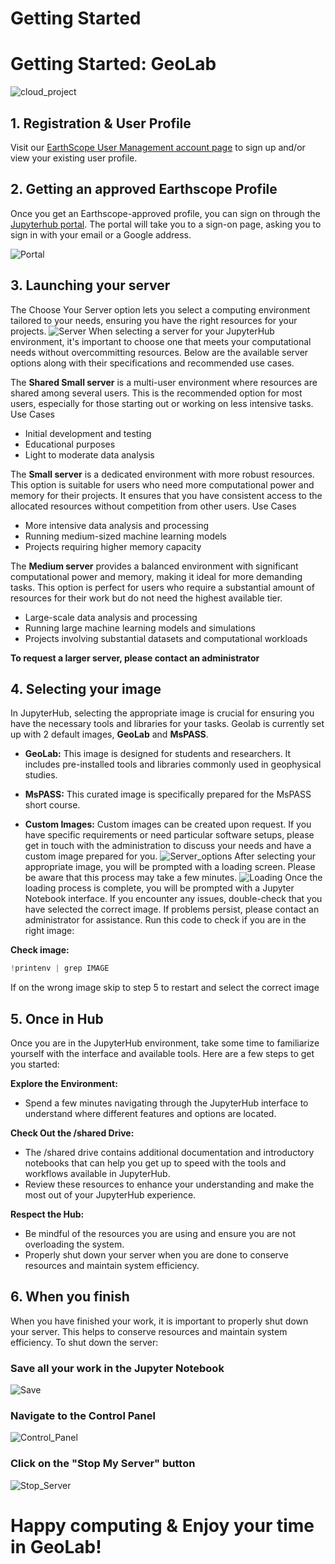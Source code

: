 # Getting Started

# Getting Started: GeoLab
![cloud_project](img/cloud_project_logo.svg) 
## 1. Registration & User Profile

Visit our [EarthScope User Management account page](https://www.earthscope.org/data/authentication/) to sign up and/or view your existing user profile.

## 2. Getting an approved Earthscope Profile
Once you get an Earthscope-approved profile, you can sign on through the [Jupyterhub portal](https://geolab.earthscope.cloud/hub/login?next=%2Fhub%2F).
 The portal will take you to a sign-on page, asking you to sign in with your email or a Google address.

![Portal](img/Portal.png) 
## 3. Launching your server 
The Choose Your Server option lets you select a computing environment tailored to your needs, ensuring you have the right resources for your projects. 
![Server](img/Server.png)
When selecting a server for your JupyterHub environment, it's important to choose one that meets your computational needs without overcommitting resources. Below are the available server options along with their specifications and recommended use cases.


The **Shared Small server** is a multi-user environment where resources are shared among several users. This is the recommended option for most users, especially for those starting out or working on less intensive tasks. 
Use Cases
  - Initial development and testing
  - Educational purposes
  - Light to moderate data analysis

The **Small server** is a dedicated environment with more robust resources. This option is suitable for users who need more computational power and memory for their projects. It ensures that you have consistent access to the allocated resources without competition from other users.
Use Cases
  - More intensive data analysis and processing
  - Running medium-sized machine learning models
  - Projects requiring higher memory capacity

The **Medium server** provides a balanced environment with significant computational power and memory, making it ideal for more demanding tasks. This option is perfect for users who require a substantial amount of resources for their work but do not need the highest available tier.

  - Large-scale data analysis and processing
  - Running large machine learning models and simulations
  - Projects involving substantial datasets and computational workloads

**To request a larger server, please contact an administrator**

## 4. Selecting your image
In JupyterHub, selecting the appropriate image is crucial for ensuring you have the necessary tools and libraries for your tasks. Geolab is currently set up with 2 default images, **GeoLab** and **MsPASS**.

- **GeoLab:** This image is designed for students and researchers. It includes pre-installed tools and libraries commonly used in geophysical studies.

- **MsPASS:** This curated image is specifically prepared for the MsPASS short course.

- **Custom Images:** Custom images can be created upon request. If you have specific requirements or need particular software setups, please get in touch with the administration to discuss your needs and have a custom image prepared for you.
![Server_options](img/Server_Options.png)
After selecting your appropriate image, you will be prompted with a loading screen. Please be aware that this process may take a few minutes.
![Loading](img/Loading.png)
Once the loading process is complete, you will be prompted with a Jupyter Notebook interface. If you encounter any issues, double-check that you have selected the correct image. If problems persist, please contact an administrator for assistance.
Run this code to check if you are in the right image:

 **Check image:** 
  ```python
  !printenv | grep IMAGE
  ```
If on the wrong image skip to step 5 to restart and select the correct image 
## 5. Once in Hub
Once you are in the JupyterHub environment, take some time to familiarize yourself with the interface and available tools. Here are a few steps to get you started:

**Explore the Environment:**
- Spend a few minutes navigating through the JupyterHub interface to understand where different features and options are located.

**Check Out the /shared Drive:**
- The /shared drive contains additional documentation and introductory notebooks that can help you get up to speed with the tools and workflows available in JupyterHub.
- Review these resources to enhance your understanding and make the most out of your JupyterHub experience.

**Respect the Hub:**
- Be mindful of the resources you are using and ensure you are not overloading the system.
- Properly shut down your server when you are done to conserve resources and maintain system efficiency.

## 6. When you finish
When you have finished your work, it is important to properly shut down your server. This helps to conserve resources and maintain system efficiency. To shut down the server:
### Save all your work in the Jupyter Notebook
![Save](img/Save.png)
### Navigate to the Control Panel
![Control_Panel](img/Control_Panel.png)
### Click on the "Stop My Server" button
![Stop_Server](img/Stop_Server.png)
# Happy computing & Enjoy your time in GeoLab!
